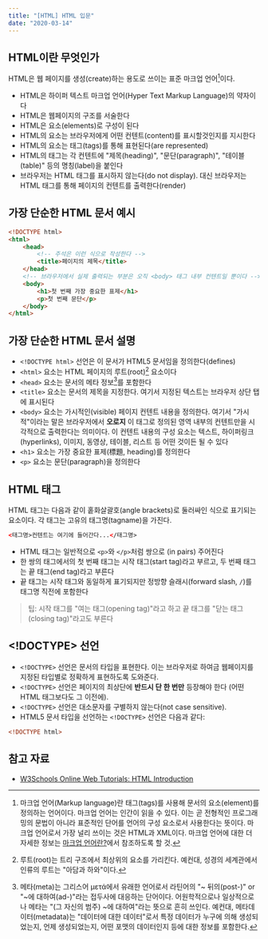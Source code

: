 ```yaml
---
title: "[HTML] HTML 입문"
date: "2020-03-14"
---
```


[W3Schools Online Web Tutorials: HTML Introduction]: https://www.w3schools.com/html/html_intro.asp
[마크업 언어란?]: https://sungkukpark.github.io/markup_language/

## HTML이란 무엇인가

HTML은 웹 페이지를 생성(create)하는 용도로 쓰이는 표준 마크업 언어[^1]이다.

- HTML은 하이퍼 텍스트 마크업 언어(Hyper Text Markup Language)의 약자이다
- HTML은 웹페이지의 구조를 서술한다
- HTML은 요소(elements)로 구성이 된다
- HTML의 요소는 브라우저에게 어떤 컨텐트(content)를 표시할것인지를 지시한다
- HTML의 요소는 태그(tags)를 통해 표현된다(are represented)
- HTML의 태그는 각 컨텐트에 "제목(heading)", "문단(paragraph)", "테이블(table)" 등의 명칭(label)을 붙인다
- 브라우저는 HTML 태그를 표시하지 않는다(do not display). 대신 브라우저는 HTML 태그를 통해 페이지의 컨텐트를 출력한다(render)

## 가장 단순한 HTML 문서 예시

```html
<!DOCTYPE html>
<html>
    <head>
        <!-- 주석은 이런 식으로 작성한다 -->
        <title>페이지의 제목</title>
    </head>
    <!-- 브라우저에서 실제 출력되는 부분은 오직 <body> 태그 내부 컨텐트일 뿐이다 -->
    <body>
        <h1>첫 번째 가장 중요한 표제</h1>
        <p>첫 번째 문단</p>
    </body>
</html>
```

## 가장 단순한 HTML 문서 설명

- `<!DOCTYPE html>` 선언은 이 문서가 HTML5 문서임을 정의한다(defines)
- `<html>` 요소는 HTML 페이지의 루트(root)[^2] 요소이다
- `<head>` 요소는 문서의 메타 정보[^3]를 포함한다
- `<title>` 요소는 문서의 제목을 지정한다. 여기서 지정된 텍스트는 브라우저 상단 탭에 표시된다
- `<body>` 요소는 가시적인(visible) 페이지 컨텐트 내용을 정의한다. 여기서 "가시적"이라는 말은 브라우저에서 **오로지** 이 태그로 정의된 영역 내부의 컨텐트만을 시각적으로 출력한다는 의미이다. 이 컨텐트 내용의 구성 요소는 텍스트, 하이퍼링크(hyperlinks), 이미지, 동영상, 테이블, 리스트 등 어떤 것이든 될 수 있다
- `<h1>` 요소는 가장 중요한 표제(標題, heading)를 정의한다
- `<p>` 요소는 문단(paragraph)을 정의한다

## HTML 태그

HTML 태그는 다음과 같이 홑화살괄호(angle brackets)로 둘러싸인 식으로 표기되는 요소이다. 각 태그는 고유의 태그명(tagname)을 가진다.

```html
<태그명>컨텐트는 여기에 들어간다...</태그명>
```

- HTML 태그는 일반적으로 `<p>`와 `</p>`처럼 쌍으로 (in pairs) 주어진다
- 한 쌍의 태그에서의 첫 번째 태그는 시작 태그(start tag)라고 부르고, 두 번째 태그는 끝 태그(end tag)라고 부른다
- 끝 태그는 시작 태그와 동일하게 표기되지만 정방향 슬래시(forward slash, `/`)를 태그명 직전에 포함한다

> 팁: 시작 태그를 "여는 태그(opening tag)"라고 하고 끝 태그를 "닫는 태그(closing tag)"라고도 부른다

## <!DOCTYPE> 선언

- `<!DOCTYPE>` 선언은 문서의 타입을 표현한다. 이는 브라우저로 하여금 웹페이지를 지정된 타입별로 정확하게 표현하도록 도와준다.
- `<!DOCTYPE>` 선언은 페이지의 최상단에 **반드시 단 한 번만** 등장해야 한다 (어떤 HTML 태그보다도 그 이전에).
- `<!DOCTYPE>` 선언은 대소문자를 구별하지 않는다(not case sensitive).
- HTML5 문서 타입을 선언하는 `<!DOCTYPE>` 선언은 다음과 같다:

```html
<!DOCTYPE html>
```

## 참고 자료

- [W3Schools Online Web Tutorials: HTML Introduction]

[^1]:
    마크업 언어(Markup language)란 태그(tags)를 사용해 문서의 요소(element)를 정의하는 언어이다. 마크업 언어는 인간이 읽을 수 있다. 이는 곧 전형적인 프로그래밍의 문법이 아니라 표준적인 단어를 언어의 구성 요소로서 사용한다는 뜻이다. 마크업 언어로서 가장 널리 쓰이는 것은 HTML과 XML이다. 마크업 언어에 대한 더 자세한 정보는 [마크업 언어란?]에서 참조하도록 할 것.
[^2]:
    루트(root)는 트리 구조에서 최상위의 요소를 가리킨다. 예컨대, 성경의 세계관에서 인류의 루트는 "아담과 하와"이다.
[^3]:
    메타(meta)는 그리스어 μετά에서 유래한 언어로서 라틴어의 "~ 뒤의(post-)" or "~에 대하여(ad-)"라는 접두사에 대응하는 단어이다. 어원학적으로나 일상적으로나 메타는 "(그 자신의 범주) ~에 대하여"라는 뜻으로 흔히 쓰인다. 예컨대, 메타데이터(metadata)는 "데이터에 대한 데이터"로서 특정 데이터가 누구에 의해 생성되었는지, 언제 생성되었는지, 어떤 포맷의 데이터인지 등에 대한 정보를 포함한다.